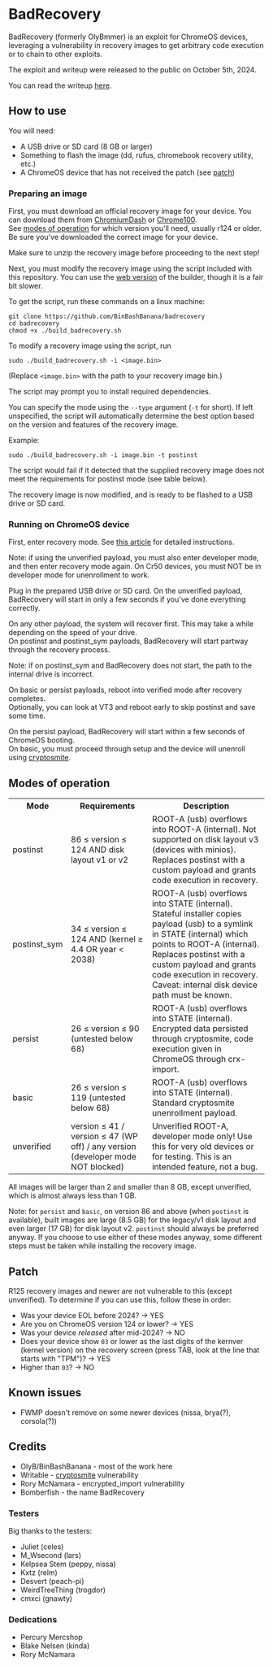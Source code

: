 # BadRecovery

BadRecovery (formerly OlyBmmer) is an exploit for ChromeOS devices,
leveraging a vulnerability in recovery images to get arbitrary code execution or to chain to other exploits.

The exploit and writeup were released to the public on October 5th, 2024.

You can read the writeup [here](./writeup.md).

## How to use

You will need:
- A USB drive or SD card (8 GB or larger)
- Something to flash the image (dd, rufus, chromebook recovery utility, etc.)
- A ChromeOS device that has not received the patch (see [patch](#patch))

### Preparing an image

First, you must download an official recovery image for your device.
You can download them from [ChromiumDash](https://chromiumdash.appspot.com/serving-builds?deviceCategory=Chrome%20OS) or [Chrome100](https://chrome100.dev/).  
See [modes of operation](#modes-of-operation) for which version you'll need, usually r124 or older.
Be sure you've downloaded the correct image for your device.

Make sure to unzip the recovery image before proceeding to the next step!

Next, you must modify the recovery image using the script included with this repository.
You can use the [web version](https://binbashbanana.github.io/badrecovery/builder.html) of the builder, though it is a fair bit slower.

To get the script, run these commands on a linux machine:
```
git clone https://github.com/BinBashBanana/badrecovery
cd badrecovery
chmod +x ./build_badrecovery.sh
```

To modify a recovery image using the script, run
```
sudo ./build_badrecovery.sh -i <image.bin>
```
(Replace `<image.bin>` with the path to your recovery image bin.)

The script may prompt you to install required dependencies.

You can specify the mode using the `--type` argument (`-t` for short).
If left unspecified, the script will automatically determine the best option based on the version and features of the recovery image.

Example:
```
sudo ./build_badrecovery.sh -i image.bin -t postinst
```
The script would fail if it detected that the supplied recovery image does not meet the requirements for postinst mode (see table below).

The recovery image is now modified, and is ready to be flashed to a USB drive or SD card.

### Running on ChromeOS device

First, enter recovery mode. See [this article](https://support.google.com/chromebook/answer/1080595#enter) for detailed instructions.

Note: if using the unverified payload, you must also enter developer mode, and then enter recovery mode again.
On Cr50 devices, you must NOT be in developer mode for unenrollment to work.

Plug in the prepared USB drive or SD card. On the unverified payload, BadRecovery will start in only a few seconds if you've done everything correctly.

On any other payload, the system will recover first. This may take a while depending on the speed of your drive.  
On postinst and postinst_sym payloads, BadRecovery will start partway through the recovery process.

Note: if on postinst_sym and BadRecovery does not start, the path to the internal drive is incorrect.

On basic or persist payloads, reboot into verified mode after recovery completes.  
Optionally, you can look at VT3 and reboot early to skip postinst and save some time.

On the persist payload, BadRecovery will start within a few seconds of ChromeOS booting.  
On basic, you must proceed through setup and the device will unenroll using [cryptosmite](https://github.com/FWSmasher/CryptoSmite).

## Modes of operation

<table>
<tr>
    <th>Mode</th>
    <th>Requirements</th>
    <th>Description</th>
</tr>
<tr>
	<td>postinst</td>
	<td>86 &le; version &le; 124 AND disk layout v1 or v2</td>
	<td>
	ROOT-A (usb) overflows into ROOT-A (internal). Not supported on disk layout v3 (devices with minios).
	Replaces postinst with a custom payload and grants code execution in recovery.
	</td>
</tr>
<tr>
	<td>postinst_sym</td>
	<td>34 &le; version &le; 124 AND (kernel &ge; 4.4 OR year &lt; 2038)</td>
	<td>
	ROOT-A (usb) overflows into STATE (internal).
	Stateful installer copies payload (usb) to a symlink in STATE (internal) which points to ROOT-A (internal).
	Replaces postinst with a custom payload and grants code execution in recovery.
	<br>
	Caveat: internal disk device path must be known.
	</td>
</tr>
<tr>
	<td>persist</td>
	<td>26 &le; version &le; 90 (untested below 68)</td>
	<td>
	ROOT-A (usb) overflows into STATE (internal).
	Encrypted data persisted through cryptosmite, code execution given in ChromeOS through crx-import.
	</td>
</tr>
<tr>
	<td>basic</td>
	<td>26 &le; version &le; 119 (untested below 68)</td>
	<td>
	ROOT-A (usb) overflows into STATE (internal).
	Standard cryptosmite unenrollment payload.
	</td>
</tr>
<tr>
	<td>unverified</td>
	<td>version &le; 41 / version &le; 47 (WP off) / any version (developer mode NOT blocked)</td>
	<td>
	Unverified ROOT-A, developer mode only!
	Use this for very old devices or for testing.
	This is an intended feature, not a bug.
	</td>
</tr>
</table>

All images will be larger than 2 and smaller than 8 GB, except unverified, which is almost always less than 1 GB.

Note: for `persist` and `basic`, on version 86 and above (when `postinst` is available), built images are large (8.5 GB)
for the legacy/v1 disk layout and even larger (17 GB) for disk layout v2. `postinst` should always be preferred anyway.
If you choose to use either of these modes anyway, some different steps must be taken while installing the recovery image.

## Patch

R125 recovery images and newer are not vulnerable to this (except unverified).
To determine if you can use this, follow these in order:
- Was your device EOL before 2024? → YES
- Are you on ChromeOS version 124 or lower? → YES
- Was your device *released* after mid-2024? → NO
- Does your device show `03` or lower as the last digits of the kernver (kernel version) on the recovery screen (press TAB, look at the line that starts with "TPM")? → YES
- Higher than `03`? → NO

## Known issues

- FWMP doesn't remove on some newer devices (nissa, brya(?), corsola(?))

## Credits

- OlyB/BinBashBanana - most of the work here
- Writable - [cryptosmite](https://github.com/FWSmasher/CryptoSmite) vulnerability
- Rory McNamara - encrypted_import vulnerability
- Bomberfish - the name BadRecovery

### Testers

Big thanks to the testers:

- Juliet (celes)
- M_Wsecond (lars)
- Kelpsea Stem (peppy, nissa)
- Kxtz (relm)
- Desvert (peach-pi)
- WeirdTreeThing (trogdor)
- cmxci (gnawty)

### Dedications

- Percury Mercshop
- Blake Nelsen (kinda)
- Rory McNamara
